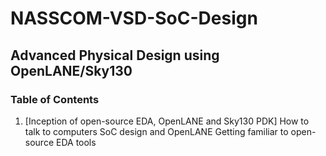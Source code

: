 # NASSCOM-VSD-SoC-Design
## Advanced Physical Design using OpenLANE/Sky130
### Table of Contents
1. [Inception of open-source EDA, OpenLANE and Sky130 PDK]
How to talk to computers
SoC design and OpenLANE
Getting familiar to open-source EDA tools
